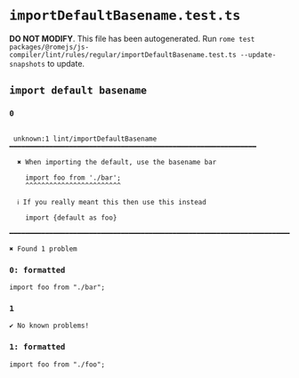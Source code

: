 # `importDefaultBasename.test.ts`

**DO NOT MODIFY**. This file has been autogenerated. Run `rome test packages/@romejs/js-compiler/lint/rules/regular/importDefaultBasename.test.ts --update-snapshots` to update.

## `import default basename`

### `0`

```

 unknown:1 lint/importDefaultBasename ━━━━━━━━━━━━━━━━━━━━━━━━━━━━━━━━━━━━━━━━━━━━━━━━━━━━━━━━━━━━━━

  ✖ When importing the default, use the basename bar

    import foo from './bar';
    ^^^^^^^^^^^^^^^^^^^^^^^^

  ℹ If you really meant this then use this instead

    import {default as foo}

━━━━━━━━━━━━━━━━━━━━━━━━━━━━━━━━━━━━━━━━━━━━━━━━━━━━━━━━━━━━━━━━━━━━━━━━━━━━━━━━━━━━━━━━━━━━━━━━━━━━

✖ Found 1 problem

```

### `0: formatted`

```
import foo from "./bar";

```

### `1`

```
✔ No known problems!

```

### `1: formatted`

```
import foo from "./foo";

```

